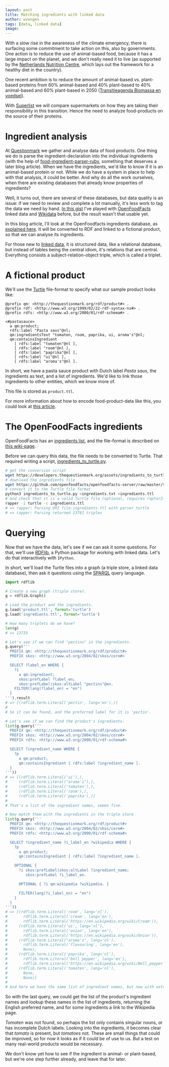 ```yaml
---
layout: post
title: Matching ingredients with linked data
author: wvengen
tags: [data, linked data]
image: 
---
```

With a slow rise in the awareness of the climate emergency, there is surfacing
some commitment to take action on this, also by governments. One action is to
reduce the use of animal-based food, because it has a large impact on the planet,
and we don't really need it to live (as supported by the [Netherlands Nutrition
Centre](https://www.voedingscentrum.nl/nl/service/english.aspx), which lays out
the framework for a healthy diet in the country).

One recent ambition is to reduce the amount of animal-based vs. plant-based proteins
from 60% animal-based and 40% plant-based to 40% animal-based and 60% plant-based
in 2050 ([Transitieagenda Biomassa en voedsel](https://www.rijksoverheid.nl/documenten/rapporten/2018/01/15/bijlage-5-transitieagenda-biomassa-en-voedsel)).

With [Superlist](https://www.superlijst.org/) we will compare supermarkets on
how they are taking their responsibility in this transition. Hence the need to
analyze food-products on the source of their proteins.

# Ingredient analysis

At [Questionmark](https://www.thequestionmark.org/en) we gather and analyse data
of food products. One thing we do is parse the ingredient-declaration into the
individual ingredients (with the help of [food-ingredient-parser-ruby](https://github.com/q-m/food-ingredient-parser-ruby),
something that deserves a later blog article). When we have the ingredients, we'd
like to know if it is an animal-based protein or not. While we do have a system
in place to help with that analysis, it could be better. And why do all the
work ourselves, when there are existing databases that already know properties
of ingredients?

Well, it turns out, there are several of these databases, but data quality is
an issue: if we need to review and complete a lot manually, it's less work to
tag the data we need by hand. [In this gist](https://gist.github.com/wvengen/0d202dafb78070baa6c269117f8bbf9e)
I've played with [OpenFoodFacts](https://openfoodfacts.org) linked data and
[Wikidata](https://www.wikidata.org/) before, but the result wasn't that usable
yet.

In this blog article, I'll look at the OpenFoodfacts ingredients database,
as [explained here](https://wiki.openfoodfacts.org/Project:Ingredients_ontology).
It will be converted to RDF and linked to a fictional product, so that we
can analyse its ingredients.

For those new to [linked data](https://en.wikipedia.org/wiki/Linked_data), it
is structured data, like a relational database, but instead of tables being the
central idiom, it's relations that are central. Everything consists a
subject-relation-object triple, which is called a triplet.

# A fictional product

We'll use the [Turtle](https://www.w3.org/2007/02/turtle/primer/) file-format
to specify what our sample product looks like:

```turtle
@prefix qm: <http://thequestionmark.org/rdf/product#> .
@prefix rdf: <http://www.w3.org/1999/02/22-rdf-syntax-ns#> .
@prefix rdfs: <http://www.w3.org/2000/01/rdf-schema#> .

<#pastasauce>
  a qm:product;
  rdfs:label "Pasta saus"@nl;
  qm:ingredientsText "tomaten, room, paprika, ui, aroma's"@nl;
  qm:containsIngredient
    [ rdfs:label "tomaten"@nl ],
    [ rdfs:label "room"@nl ],
    [ rdfs:label "paprika"@nl ],
    [ rdfs:label "ui"@nl ],
    [ rdfs:label "aroma's"@nl ].
```

In short, we have a pasta sauce product with Dutch label _Pasta saus_,
the ingredients as text, and a list of ingredients. We'd like to link
those ingredients to other entities, which we know more of.

This file is stored as `product.ttl`.

For more information about how to encode food-product-data like this,
you could look at [this article](https://www.sciencedirect.com/science/article/pii/S1319157818312680).

# The OpenFoodFacts ingredients

OpenFoodFacts has an [ingredients list](https://github.com/openfoodfacts/openfoodfacts-server/raw/master/taxonomies/ingredients.txt),
and the file-format is described on [this wiki-page](https://wiki.openfoodfacts.org/Project:Ingredients_ontology).

Before we can query this data, the file needs to be converted to Turtle.
That required writing a script, [ingredients_to_turtle.py](../assets/ingredients_to_turtle.py).

```sh
# get the conversion script
wget https://developers.thequestionmark.org/assets/ingredients_to_turtle.py
# download the ingredients file
wget https://github.com/openfoodfacts/openfoodfacts-server/raw/master/taxonomies/ingredients.txt
# convert it to the Turtle file format
python3 ingredients_to_turtle.py <ingredients.txt >ingredients.ttl
# and check that it is a valid Turtle file (optional, requires raptor2-utils on Debian/Ubuntu)
rapper -i turtle -c ingredients.ttl
# => rapper: Parsing URI file:ingredients.ttl with parser turtle
# => rapper: Parsing returned 13781 triples
```

# Querying

Now that we have the data, let's see if we can ask it some questions. For that, we'll
use [RDFlib](https://rdflib.dev/), a Python package for working with linked data. Let's
do that interactively with `IPython`.

In short, we'll load the Turtle files into a graph (a triple store, a linked data database), 
then ask it questions using the [SPARQL](https://en.wikipedia.org/wiki/SPARQL) query language.

```python
import rdflib

# Create a new graph (triple store).
g = rdflib.Graph()

# Load the product and the ingredients.
g.load('product.ttl', format='turtle')
g.load('ingredients.ttl', format='turtle')

# How many triplets do we have?
len(g)
# => 13733

# Let's see if we can find "pectins" in the ingredients.
g.query('''
  PREFIX qm: <http://thequestionmark.org/rdf/product#>
  PREFIX skos: <http://www.w3.org/2004/02/skos/core#>

  SELECT ?label_en WHERE {
    ?i
      a qm:ingredient;
      skos:prefLabel ?label_en;
      skos:prefLabel|skos:altLabel "pectins"@en.
    FILTER(lang(?label_en) = "en")
  }
''').result
# => [(rdflib.term.Literal('pectin', lang='en'),)]
#
# So it can be found, and the preferred label for it is 'pectin'.

# Let's see if we can find the product's ingredients.
list(g.query('''
  PREFIX qm: <http://thequestionmark.org/rdf/product#>
  PREFIX skos: <http://www.w3.org/2004/02/skos/core#>
  PREFIX rdfs: <http://www.w3.org/2000/01/rdf-schema#>

  SELECT ?ingredient_name WHERE {
    ?p
      a qm:product;
      qm:containsIngredient [ rdfs:label ?ingredient_name ].
  }
'''))
# => [(rdflib.term.Literal('ui'),),
#     (rdflib.term.Literal("aroma's"),),
#     (rdflib.term.Literal('tomaten'),),
#     (rdflib.term.Literal('room'),),
#     (rdflib.term.Literal('paprika'),)]
#
# That's a list of the ingredient names, seems fine.

# Now match them with the ingredients in the triple store
list(g.query('''
  PREFIX qm: <http://thequestionmark.org/rdf/product#>
  PREFIX skos: <http://www.w3.org/2004/02/skos/core#>
  PREFIX rdfs: <http://www.w3.org/2000/01/rdf-schema#>

  SELECT ?ingredient_name ?i_label_en ?wikipedia WHERE {
    ?p
      a qm:product;
      qm:containsIngredient [ rdfs:label ?ingredient_name ].

    OPTIONAL {
      ?i skos:prefLabel|skos:altLabel ?ingredient_name;
         skos:prefLabel ?i_label_en.

      OPTIONAL { ?i qm:wikipedia ?wikipedia. }

      FILTER(lang(?i_label_en) = "en")
    }
  }
'''))
# => [(rdflib.term.Literal('room', lang='nl'),
#       rdflib.term.Literal('cream', lang='en'),
#       rdflib.term.Literal('https://en.wikipedia.org/wiki/Cream')),
#     (rdflib.term.Literal('ui', lang='nl'),
#       rdflib.term.Literal('onion', lang='en'),
#       rdflib.term.Literal('https://en.wikipedia.org/wiki/Onion')),
#     (rdflib.term.Literal("aroma's", lang='nl'),
#       rdflib.term.Literal('flavouring', lang='en'),
#       None),
#     (rdflib.term.Literal('paprika', lang='nl'),
#       rdflib.term.Literal('bell pepper', lang='en'),
#       rdflib.term.Literal('https://en.wikipedia.org/wiki/Bell_pepper')),
#     (rdflib.term.Literal('tomaten', lang='nl'),
#       None,
#       None)]
#
# And here we have the same list of ingredient names, but now with extra info.
```

So with the last query, we could get the list of the product's ingredient names
and lookup these names in the list of ingredients, returning the English preferred name,
and for some ingredients a link to the Wikipedia page.

_Tomaten_ was not found, so perhaps the list only contains singular nouns, or has
incomplete Dutch labels. Looking into the ingredients, it becomes clear that _tomato_
is present, but _tomatoes_ not. These are small things that could be improved,
so for now it looks as if it could be of use to us. But a test on many real-world products
would be necessary.

We don't know yet how to see if the ingredient is animal- or plant-based, but
we're one step further already, and leave that for later.
